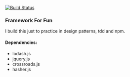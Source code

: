 [![Build Status](https://travis-ci.org/velmyk/3f.svg?branch=master)](https://travis-ci.org/velmyk/3f)

### Framework For Fun

I build this just to practice in design patterns, tdd and npm.

#### Dependencies:
- lodash.js
- jquery.js
- crossroads.js
- hasher.js